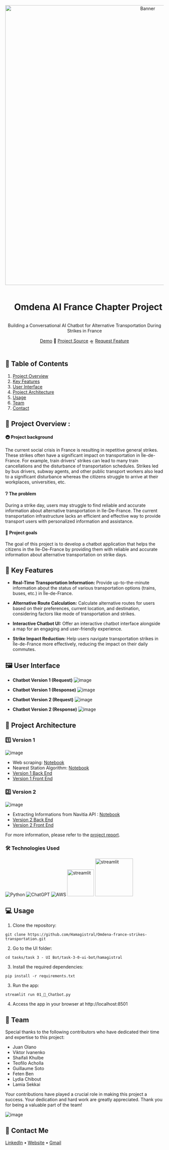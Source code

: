 <div align="center">
  <a href="#">
    <img src="https://github.com/Hamagistral/Omdena-france-strikes-transportation/assets/66017329/0dafd773-bc58-4942-a2f2-ed1154e1f975" alt="Banner" width="890">
  </a>

  <div id="user-content-toc">
    <ul>
      <summary><h1 style="display: inline-block;">Omdena AI France Chapter Project</h1></summary>
    </ul>
  </div>
  
  <p>Building a Conversational AI Chatbot for Alternative Transportation During Strikes in France</p>
    <a href="https://www.youtube.com/watch?v=MHPyRCB5QLk" target="_blank">Demo</a>
    🚕
    <a href="https://omdena.com/chapter-challenges/building-a-conversational-ai-chatbot-for-alternative-transportation-during-strikes/" target="_blank">Project Source</a>
    🛸
    <a href="https://github.com/Hamagistral/Omdena-france-strikes-transportation/issues" target="_blank">Request Feature</a>
</div>
<br>

## 📝 Table of Contents

1. [ Project Overview ](#introduction)
2. [ Key Features ](#features)
3. [ User Interface ](#ui)
4. [ Project Architecture ](#arch)
5. [ Usage ](#usage)
6. [ Team ](#team)
7. [ Contact ](#contact)

<a name="introduction"></a>
## 🔬 Project Overview :

#### 🚇 Project background

The current social crisis in France is resulting in repetitive general strikes. These strikes often have a significant impact on transportation in Île-de-France. For example, train drivers’ strikes can lead to many train cancellations and the disturbance of transportation schedules. Strikes led by bus drivers, subway agents, and other public transport workers also lead to a significant disturbance whereas the citizens struggle to arrive at their workplaces, universities, etc.

#### ❔ The problem

During a strike day, users may struggle to find reliable and accurate information about alternative transportation in Ile-De-France. The current transportation infrastructure lacks an efficient and effective way to provide transport users with personalized information and assistance.

#### 🎯 Project goals

The goal of this project is to develop a chatbot application that helps the citizens in the Ile-De-France by providing them with reliable and accurate information about alternative transportation on strike days.

<a name="features"></a>
## 🔌 Key Features

- **Real-Time Transportation Information:** Provide up-to-the-minute information about the status of various transportation options (trains, buses, etc.) in Île-de-France.

- **Alternative Route Calculation:** Calculate alternative routes for users based on their preferences, current location, and destination, considering factors like mode of transportation and strikes.

- **Interactive Chatbot UI:** Offer an interactive chatbot interface alongside a map for an engaging and user-friendly experience.

- **Strike Impact Reduction:** Help users navigate transportation strikes in Île-de-France more effectively, reducing the impact on their daily commutes.

<a name="ui"></a>
## 🖼️ User Interface

- **Chatbot Version 1 (Request)**
![image](https://github.com/Hamagistral/Omdena-france-strikes-transportation/assets/66017329/bd95214f-85fd-4441-ad1a-75d09b4466cd)

- **Chatbot Version 1 (Response)**
![image](https://github.com/Hamagistral/Omdena-france-strikes-transportation/assets/66017329/c6d2bb81-4dbf-4bee-971b-6f4cd871ce43)

- **Chatbot Version 2 (Request)**
![image](https://github.com/Hamagistral/Omdena-france-strikes-transportation/assets/66017329/ef34acf7-07ff-4a3b-911b-cdeba02ee035)

- **Chatbot Version 2 (Response)**
![image](https://github.com/Hamagistral/Omdena-france-strikes-transportation/assets/66017329/4404c70c-f104-40ba-8637-cb55b31f8940)

<a name="arch"></a>
## 📝 Project Architecture

### 1️⃣ Version 1

![image](https://github.com/Hamagistral/Omdena-france-strikes-transportation/assets/66017329/404d2004-ba0d-46d9-b9d1-7c3e384489a2)

- Web scraping: [Notebook](https://github.com/Hamagistral/Omdena-france-strikes-transportation/blob/master/tasks/task%201%20-%20Data%20Collection/hamagistral/scraping_traffic_status.ipynb)
- Nearest Station Algorithm: [Notebook](https://github.com/Hamagistral/Omdena-france-strikes-transportation/blob/master/tasks/task%201%20-%20Data%20Collection/hamagistral/train_ratp_stations.ipynb)
- [Version 1 Back End](https://github.com/Hamagistral/Omdena-france-strikes-transportation/blob/master/tasks/task%203%20-%20UI%20Bot/task-3-0-ui-bot/hamagistral/chatbot_man.py)
- [Version 1 Front End](https://github.com/Hamagistral/Omdena-france-strikes-transportation/blob/master/tasks/task%203%20-%20UI%20Bot/task-3-0-ui-bot/hamagistral/01_%F0%9F%92%AC_Chatbot.py)

### 2️⃣ Version 2

![image](https://github.com/Hamagistral/Omdena-france-strikes-transportation/assets/66017329/702027df-ae62-4ae0-ace3-60be7c9f51b6)

- Extracting Informations from Navitia API : [Notebook](https://github.com/Hamagistral/Omdena-france-strikes-transportation/blob/master/tasks/task%201%20-%20Data%20Collection/hamagistral/navitia_route.ipynb)
- [Version 2 Back End](https://github.com/Hamagistral/Omdena-france-strikes-transportation/blob/master/tasks/task%203%20-%20UI%20Bot/task-3-0-ui-bot/hamagistral/chatbot_navitia.py)
- [Version 2 Front End](https://github.com/Hamagistral/Omdena-france-strikes-transportation/blob/master/tasks/task%203%20-%20UI%20Bot/task-3-0-ui-bot/hamagistral/pages/02_%F0%9F%92%AC_Chatbot_V2.py)

For more information, please refer to the [project report](https://github.com/Hamagistral/Omdena-france-strikes-transportation/blob/master/report/Omdena%20Ile-De-France%20Report%20.pdf).

### 🛠️ Technologies Used

![Python](https://img.shields.io/badge/python-3670A0?style=for-the-badge&logo=python&logoColor=ffdd54)
![ChatGPT](https://img.shields.io/badge/OpenAI-74aa9c?style=for-the-badge&logo=openai&logoColor=white)
![AWS](https://img.shields.io/badge/AWS-%23FF9900.svg?style=for-the-badge&logo=amazon-aws&logoColor=white)
<img src="https://github.com/Hamagistral/Omdena-france-strikes-transportation/assets/66017329/4b0f2110-5833-4ebc-a51b-a091310805e3" alt="streamlit" width="85">
<img src="https://user-images.githubusercontent.com/66017329/223900076-e1d5c1e5-7c4d-4b73-84e7-ae7d66149bc6.png" alt="streamlit" width="120">


<a name="usage"></a>
## 💻 Usage

1. Clone the repository:

```
git clone https://github.com/Hamagistral/Omdena-france-strikes-transportation.git
```

2. Go to the UI folder:

```
cd tasks/task 3 - UI Bot/task-3-0-ui-bot/hamagistral
```

3. Install the required dependencies:

```
pip install -r requirements.txt
```

3. Run the app:
```
streamlit run 01_💬_Chatbot.py
```

4. Access the app in your browser at http://localhost:8501

<a name="team"></a>
## 👥 Team

Special thanks to the following contributors who have dedicated their time and expertise to this project:

- Juan Olano
- Viktor Ivanenko
- Shaifali Khulbe
- Teofilo Acholla
- Guillaume Soto
- Feten Ben
- Lydia Chibout
- Lamia Sekkai

Your contributions have played a crucial role in making this project a success. Your dedication and hard work are greatly appreciated. Thank you for being a valuable part of the team!

![image](https://github.com/Hamagistral/Omdena-france-strikes-transportation/assets/66017329/4446fd96-57b2-4293-9c85-1a7c90ac4922)

<a name="contact"></a>
## 📨 Contact Me

[LinkedIn](https://www.linkedin.com/in/hamza-elbelghiti/) •
[Website](https://Hamagistral.me) •
[Gmail](hamza.lbelghiti@gmail.com)

